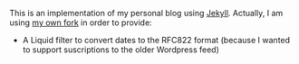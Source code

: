This is an implementation of my personal blog using [Jekyll](http://github.com/mojombo/jekyll). Actually, I am using [my own fork](http://github.com/alvarobp/jekyll) in order to provide:

- A Liquid filter to convert dates to the RFC822 format (because I wanted to support suscriptions to the older Wordpress feed)